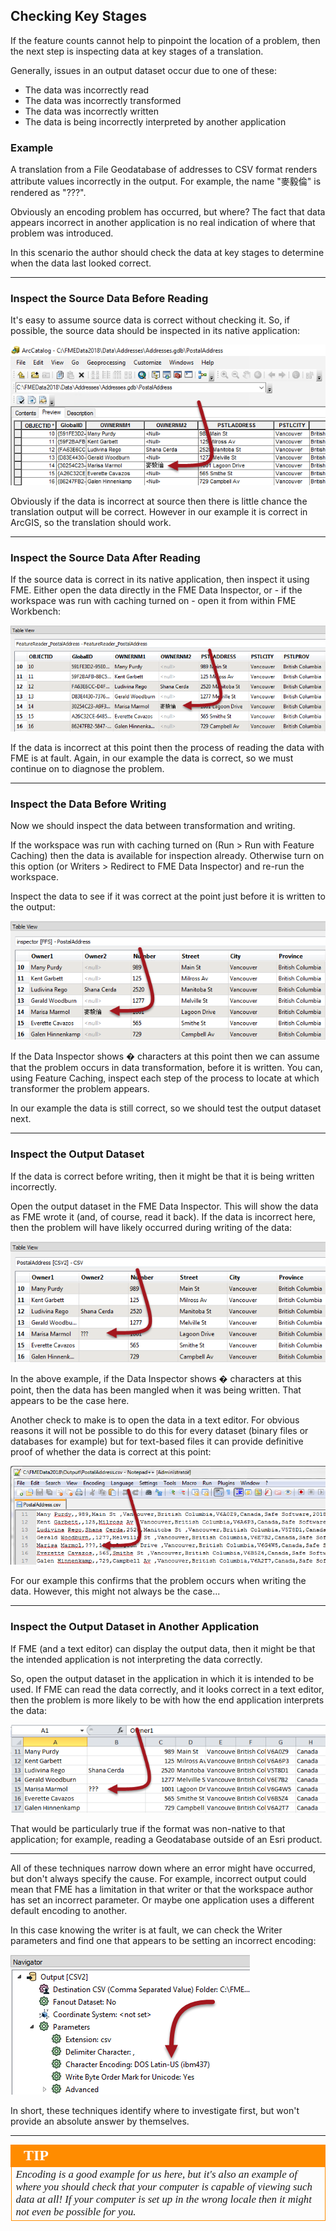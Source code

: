 ## Checking Key Stages ##

If the feature counts cannot help to pinpoint the location of a problem, then the next step is inspecting data at key stages of a translation.

Generally, issues in an output dataset occur due to one of these:

- The data was incorrectly read
- The data was incorrectly transformed 
- The data was incorrectly written
- The data is being incorrectly interpreted by another application

### Example ###

A translation from a File Geodatabase of addresses to CSV format renders attribute values incorrectly in the output. For example, the name "麥毅倫" is rendered as "???".

Obviously an encoding problem has occurred, but where? The fact that data appears incorrect in another application is no real indication of where that problem was introduced. 

In this scenario the author should check the data at key stages to determine when the data last looked correct.

---

### Inspect the Source Data Before Reading ###

It's easy to assume source data is correct without checking it. So, if possible, the source data should be inspected in its native application:

![](./Images/Img5.055-0.EncodingInArcGIS.png)

Obviously if the data is incorrect at source then there is little chance the translation output will be correct. However in our example it is correct in ArcGIS, so the translation should work.

---

### Inspect the Source Data After Reading ###

If the source data is correct in its native application, then inspect it using FME. Either open the data directly in the FME Data Inspector, or - if the workspace was run with caching turned on - open it from within FME Workbench:

![](./Images/Img5.055-1.EncodingInDI.png)

If the data is incorrect at this point then the process of reading the data with FME is at fault. Again, in our example the data is correct, so we must continue on to diagnose the problem.

---

### Inspect the Data Before Writing ###

Now we should inspect the data between transformation and writing.

If the workspace was run with caching turned on (Run &gt; Run with Feature Caching) then the data is available for inspection already. Otherwise turn on this option (or Writers &gt; Redirect to FME Data Inspector) and re-run the workspace. 

Inspect the data to see if it was correct at the point just before it is written to the output: 

![](./Images/Img5.055-2.EncodingPreWrite.png)

If the Data Inspector shows � characters at this point then we can assume that the problem occurs in data transformation, before it is written. You can, using Feature Caching, inspect each step of the process to locate at which transformer the problem appears.

In our example the data is still correct, so we should test the output dataset next.

---

### Inspect the Output Dataset ###

If the data is correct before writing, then it might be that it is being written incorrectly.

Open the output dataset in the FME Data Inspector. This will show the data as FME wrote it (and, of course, read it back). If the data is incorrect here, then the problem will have likely occurred during writing of the data:

![](./Images/Img5.055-3.EncodingPostWrite.png)

In the above example, if the Data Inspector shows � characters at this point, then the data has been mangled when it was being written. That appears to be the case here. 

Another check to make is to open the data in a text editor. For obvious reasons it will not be possible to do this for every dataset (binary files or databases for example) but for text-based files it can provide definitive proof of whether the data is correct at this point: 

![](./Images/Img5.055-4.EncodingTextEditor.png)

For our example this confirms that the problem occurs when writing the data. However, this might not always be the case...

---

### Inspect the Output Dataset in Another Application ###

If FME (and a text editor) can display the output data, then it might be that the intended application is not interpreting the data correctly.

So, open the output dataset in the application in which it is intended to be used. If FME can read the data correctly, and it looks correct in a text editor, then the problem is more likely to be with how the end application interprets the data:

![](./Images/Img5.057.BadEncodingOther.png)

That would be particularly true if the format was non-native to that application; for example, reading a Geodatabase outside of an Esri product.

---

All of these techniques narrow down where an error might have occurred, but don't always specify the cause. For example, incorrect output could mean that FME has a limitation in that writer or that the workspace author has set an incorrect parameter. Or maybe one application uses a different default encoding to another.

In this case knowing the writer is at fault, we can check the Writer parameters and find one that appears to be setting an incorrect encoding:

![](./Images/Img5.056.EncodingWriterParameter.png)

In short, these techniques identify where to investigate first, but won't provide an absolute answer by themselves.

---

<!--Tip Section--> 

<table style="border-spacing: 0px">
<tr>
<td style="vertical-align:middle;background-color:darkorange;border: 2px solid darkorange">
<i class="fa fa-info-circle fa-lg fa-pull-left fa-fw" style="color:white;padding-right: 12px;vertical-align:text-top"></i>
<span style="color:white;font-size:x-large;font-weight: bold;font-family:serif">TIP</span>
</td>
</tr>

<tr>
<td style="border: 1px solid darkorange">
<span style="font-family:serif; font-style:italic; font-size:larger">
Encoding is a good example for us here, but it's also an example of where you should check that your computer is capable of viewing such data at all! If your computer is set up in the wrong locale then it might not even be possible for you.
</span>
</td>
</tr>
</table>